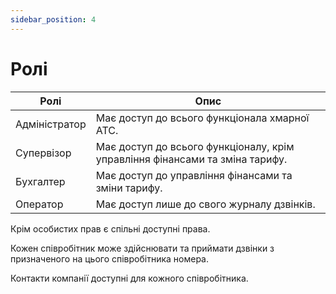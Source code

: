 ```yaml
---
sidebar_position: 4
---
```


# Ролі

| Ролі                   | Опис           |
|------------------------|----------------|
| Адміністратор          | Має доступ до всього функціонала хмарної АТС. |
| Супервізор             | Має доступ до всього функціоналу, крім управління фінансами та зміна тарифу. |
| Бухгалтер              | Має доступ до управління фінансами та зміни тарифу. |
| Оператор               | Має доступ лише до свого журналу дзвінків.        |

Крім особистих прав є спільні доступні права.

Кожен співробітник може здійснювати та приймати дзвінки з призначеного на цього співробітника номера.

Контакти компанії доступні для кожного співробітника.